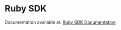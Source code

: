 # Ruby SDK

Documentation available at: [Ruby SDK Documentation](https://www.notion.so/Technical-Documentation-1a5aa7fdc30c800c90b6fb30b588f4a3)